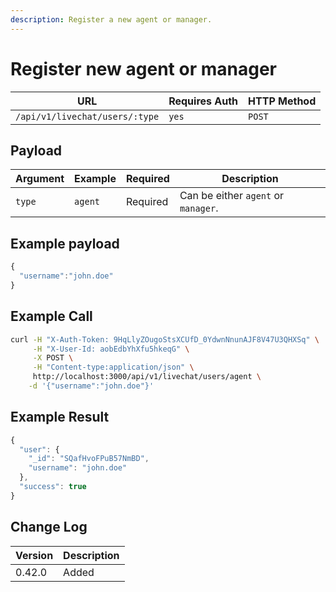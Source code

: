 ```yaml
---
description: Register a new agent or manager.
---
```


# Register new agent or manager

| URL                            | Requires Auth | HTTP Method |
| ------------------------------ | ------------- | ----------- |
| `/api/v1/livechat/users/:type` | `yes`         | `POST`      |

## Payload

| Argument | Example | Required | Description                         |
| -------- | ------- | -------- | ----------------------------------- |
| `type`   | `agent` | Required | Can be either `agent` or `manager`. |

## Example payload

```javascript
{
  "username":"john.doe"
}
```

## Example Call

```bash
curl -H "X-Auth-Token: 9HqLlyZOugoStsXCUfD_0YdwnNnunAJF8V47U3QHXSq" \
     -H "X-User-Id: aobEdbYhXfu5hkeqG" \
     -X POST \
     -H "Content-type:application/json" \
     http://localhost:3000/api/v1/livechat/users/agent \
    -d '{"username":"john.doe"}'
```

## Example Result

```javascript
{
  "user": {
    "_id": "SQafHvoFPuB57NmBD",
    "username": "john.doe"
  },
  "success": true
}
```

## Change Log

| Version | Description |
| ------- | ----------- |
| 0.42.0  | Added       |

##
